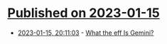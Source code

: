 # [Published on 2023-01-15](index.md)

* [2023-01-15, 20:11:03](https://news.ycombinator.com/item?id=34392811) - [What the eff Is Gemini?](https://gem.ajroach42.com/posts/2022-11-07-What-the-eff-is-gemini.gmi)
